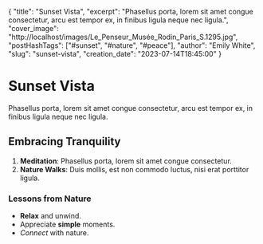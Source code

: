 {
    "title": "Sunset Vista",
    "excerpt": "Phasellus porta, lorem sit amet congue consectetur, arcu est tempor ex, in finibus ligula neque nec ligula.",
    "cover_image": "http://localhost/images/Le_Penseur_Musée_Rodin_Paris_S.1295.jpg",
    "postHashTags": ["#sunset", "#nature", "#peace"],
    "author": "Emily White",
    "slug": "sunset-vista",
    "creation_date": "2023-07-14T18:45:00"
}

# Sunset Vista

Phasellus porta, lorem sit amet congue consectetur, arcu est tempor ex, in finibus ligula neque nec ligula.

## Embracing Tranquility

1. **Meditation**: Phasellus porta, lorem sit amet congue consectetur.
2. **Nature Walks**: Duis mollis, est non commodo luctus, nisi erat porttitor ligula.

### Lessons from Nature

- **Relax** and unwind.
- Appreciate **simple** moments.
- *Connect* with nature.
